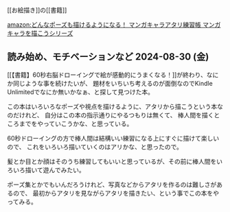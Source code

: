 [[お絵描き]]の[[書籍]]

[amazon:どんなポーズも描けるようになる！ マンガキャラアタリ練習帳 マンガキャラを描こうシリーズ](https://amzn.to/3X7HVCB)

## 読み始め、モチベーションなど 2024-08-30 (金)

[[【書籍】60秒右脳ドローイングで絵が感動的にうまくなる！]]が終わり、なにか同じような事を続けたいが、
題材をいちいち考えるのが面倒なのでKindle Unlimitedでなにか無いかなぁ、と探して見つけた本。

この本はいろいろなポーズや視点を描けるように、アタリから描こうという本なのだけれど、
自分はこの本の指示通りにやるつもりは無くて、
棒人間を描くところまでをやっていこうかな、と思っている。

60秒ドローイングの方で棒人間は結構いい練習になる上にすぐに描けて楽しいので、
これをいろいろ描いていくのはアリかな、と思ったので。

髪とか目とか顔はそのうち練習してもいいと思っているが、その前に棒人間をいろいろ描いて遊んでみたい。

ポーズ集とかでもいんだろうけれど、写真などからアタリを作るのは難しさがあるので、
最初からアタリを見ながらアタリを描きたい、という事でこの本をやってみる。